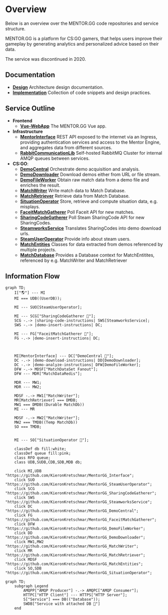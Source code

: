 # Overview
Below is an overview over the MENTOR.GG code repositories and service structure.

MENTOR.GG is a platform for CS:GO gamers, that helps users improve their gameplay by generating analytics and personalized advice based on their data.

The service was discontinued in 2020.

## Documentation
- [**Design**](https://github.com/KieronKretschmar/MentorGG_ArchitectureDocumentation)
    Architecture design documentation.
- [**Implementation**](https://github.com/KieronKretschmar/MentorGG_ImplementationDocumentation)
    Collection of code snippets and design practices.


## Service Outline
- **Frontend**
    - [**Vue-WebApp**](https://github.com/KieronKretschmar/MentorGG_Frontend)
        The MENTOR.GG Vue app.
- **Infrastructure**
    - [**MentorInterface**](https://github.com/KieronKretschmar/MentorGG_Interface)
        REST API exposed to the internet via an Ingress, providing authentication services and access to the Mentor Engine, and aggregates data from different sources.
    - [**RabbitCommunicationLib**](https://github.com/KieronKretschmar/MentorGG_RabbitCommunicationLib)
        Self-hosted RabbitMQ Cluster for internal AMQP queues between services.
- **CS:GO**:
    - [**DemoCentral**](https://github.com/KieronKretschmar/MentorGG_DemoCentral)
        Orchestrate demo acquisition and analysis.
    - [**DemoDownloader**](https://github.com/KieronKretschmar/MentorGG_DemoDownloader)
        Download demos either from URL or file stream.
    - [**DemoFileWorker**](https://github.com/KieronKretschmar/MentorGG_DemoFileWorker)
        Obtain raw match data from a demo file and enriches the result.
    - [**MatchWriter**](https://github.com/KieronKretschmar/MentorGG_MatchWriter)
        Write match data to Match Database.
    - [**MatchRetriever**](https://github.com/KieronKretschmar/MentorGG_MatchRetriever)
        Retrieve data from Match Database.
    - [**SituationOperator**](https://github.com/KieronKretschmar/MentorGG_SituationOperator)
        Store, retrieve and compute situation data, e.g. misplays.
    - [**FaceitMatchGatherer**](https://github.com/KieronKretschmar/MentorGG_FaceitMatchGatherer)
        Poll Faceit API for new matches.
    - [**SharingCodeGatherer**](https://github.com/KieronKretschmar/MentorGG_SharingCodeGatherer)
        Poll Steam SharingCode API for new SharingCodes.
    - [**SteamworksService**](https://github.com/KieronKretschmar/MentorGG_SteamworksService)
       Translates SharingCodes into demo download urls.
    - [**SteamUserOperator**](https://github.com/KieronKretschmar/MentorGG_SteamUserOperator)
        Provide info about steam users.
    - [**MatchEntities**](https://github.com/KieronKretschmar/MentorGG_MatchEntities)
        Classes for data extracted from demos referenced by multiple projects.
    - [**MatchDatabase**](https://github.com/KieronKretschmar/MentorGG_MatchDb)
        Provides a Database context for MatchEntitites, referenced by e.g. MatchWriter and MatchRetriever

## Information Flow

```mermaid
graph TD;
    I["🌎"] --- MI
    MI === UDB((UserDB));
    
    MI --- SUO[SteamUserOperator];
    
    MI --- SCG["SharingCodeGatherer 💾"];
    SCG -.-> |sharing-code-instructions| SWS[SteamworksService];
    SWS -.-> |demo-insert-instructions| DC;
    
    MI --- FG["FaceitMatchGatherer 💾"];
    FG -.-> |demo-insert-instructions| DC;
    
    
    
    MI[MentorInterface] --- DC["DemoCentral 💾"];
    DC -.-> |demo-download-instructions| DD[DemoDownloader];
    DC -.-> |demo-analyze-instructions| DFW[DemoFileWorker];
    DFW -.-> MDSF["MatchDataSet Fanout"];
    DFW --- MDR["MatchDataRedis"];

    MDR --- MW1;
    MDR --- MW2;

    MDSF -.-> MW1["MatchWriter"];
    MR[MatchRetriever] === DMDB; 
    MW1 === DMDB((Durable MatchDb))
    MI --- MR

    MDSF -.-> MW2["MatchWriter"];
    MW2 === TMDB((Temp MatchDb))
    SO === TMDB;
    

    MI --- SO["SituationOperator 💾"];

    classDef db fill:white;
    classDef queue fill:pink;
    class RFO queue;
    class UDB,SUDB,CDB,SDB,MDB db;

    click MI,UDB "https://github.com/KieronKretschmar/MentorGG_Interface";
    click SUO "https://github.com/KieronKretschmar/MentorGG_SteamUserOperator";
    click SCG "https://github.com/KieronKretschmar/MentorGG_SharingCodeGatherer";
    click SWS "https://github.com/KieronKretschmar/MentorGG_SteamworksService";
    click DC "https://github.com/KieronKretschmar/MentorGG_DemoCentral";
    click FG "https://github.com/KieronKretschmar/MentorGG_FaceitMatchGatherer";
    click DFW "https://github.com/KieronKretschmar/MentorGG_DemoFileWorker";
    click DD "https://github.com/KieronKretschmar/MentorGG_DemoDownloader";
    click MW1,MW2 "https://github.com/KieronKretschmar/MentorGG_MatchWriter";
    click MR "https://github.com/KieronKretschmar/MentorGG_MatchRetriever";
    click MDSF "https://github.com/KieronKretschmar/MentorGG_MatchEntities";
    click SO,SDB "https://github.com/KieronKretschmar/MentorGG_SituationOperator";
```




```mermaid
graph TD;
    subgraph Legend
        AMQPP["AMQP Producer"] -.-> AMQPC["AMQP Consumer"];
        HTTPC["HTTP Client"] --- HTTPS["HTTP Server"];
        S["Service"] === DB(("Database"));
        SWDB["Service with attached DB 💾"]
    end
```
